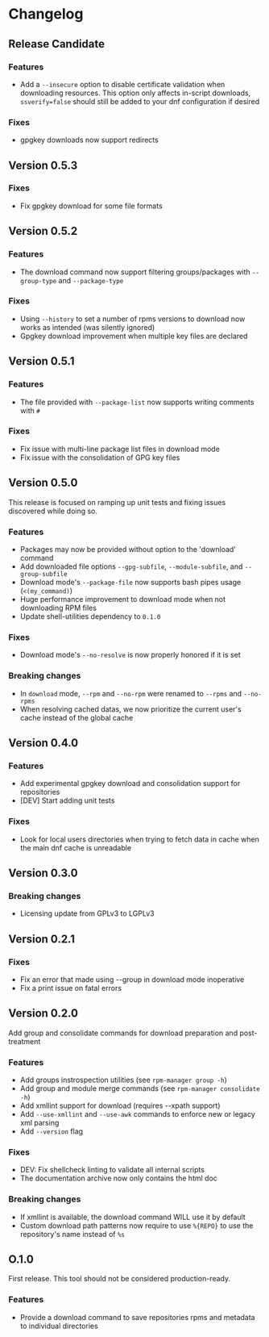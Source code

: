 # Changelog

## Release Candidate

### Features

* Add a `--insecure` option to disable certificate validation when downloading resources. This option only affects in-script downloads, `ssverify=false` should still be added to your dnf configuration if desired

### Fixes

* gpgkey downloads now support redirects

## Version 0.5.3

### Fixes

* Fix gpgkey download for some file formats

## Version 0.5.2

### Features

* The download command now support filtering groups/packages with `--group-type` and `--package-type`

### Fixes

* Using `--history` to set a number of rpms versions to download now works as intended (was silently ignored)
* Gpgkey download improvement when multiple key files are declared

## Version 0.5.1

### Features

* The file provided with `--package-list` now supports writing comments with `#`

### Fixes

* Fix issue with multi-line package list files in download mode
* Fix issue with the consolidation of GPG key files

## Version 0.5.0

This release is focused on ramping up unit tests and fixing issues discovered while doing so.

### Features

* Packages may now be provided without option to the 'download' command
* Add downloaded file options `--gpg-subfile`, `--module-subfile`, and `--group-subfile`
* Download mode's `--package-file` now supports bash pipes usage (`<(my_command)`)
* Huge performance improvement to download mode when not downloading RPM files
* Update shell-utilities dependency to `0.1.0`

### Fixes

* Download mode's `--no-resolve` is now properly honored if it is set

### Breaking changes

* In `download` mode, `--rpm` and `--no-rpm` were renamed to `--rpms` and `--no-rpms`
* When resolving cached datas, we now prioritize the current user's cache instead of the global cache

## Version 0.4.0

### Features

* Add experimental gpgkey download and consolidation support for repositories
* [DEV] Start adding unit tests

### Fixes

* Look for local users directories when trying to fetch data in cache when the main dnf cache is unreadable

## Version 0.3.0

### Breaking changes

* Licensing update from GPLv3 to LGPLv3

## Version 0.2.1

### Fixes

* Fix an error that made using --group in download mode inoperative
* Fix a print issue on fatal errors

## Version 0.2.0

Add group and consolidate commands for download preparation and post-treatment

### Features

* Add groups instrospection utilities (see `rpm-manager group -h`)
* Add group and module merge commands (see `rpm-manager consolidate -h`)
* Add xmllint support for download (requires --xpath support)
* Add `--use-xmllint` and `--use-awk` commands to enforce new or legacy xml parsing
* Add `--version` flag

### Fixes

* DEV: Fix shellcheck linting to validate all internal scripts
* The documentation archive now only contains the html doc

### Breaking changes

* If xmllint is available, the download command WILL use it by default
* Custom download path patterns now require to use `%{REPO}` to use the repository's name instead of `%s`

## O.1.0

First release. This tool should not be considered production-ready.

### Features

* Provide a download command to save repositories rpms and metadata to individual directories
